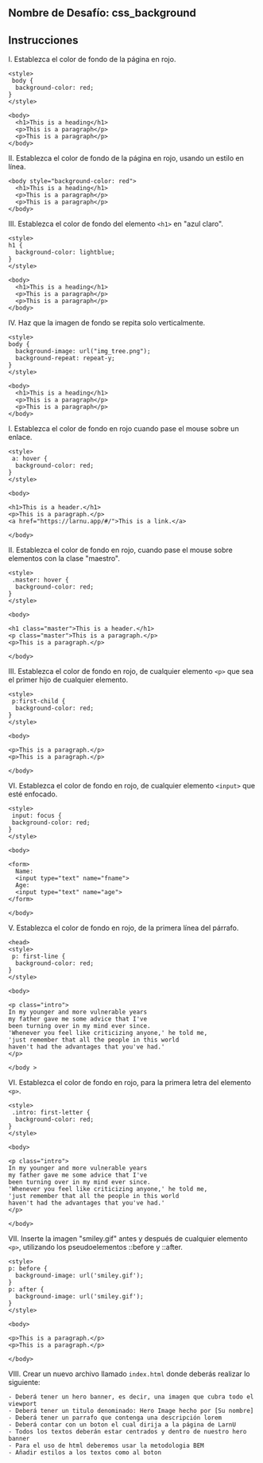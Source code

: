 ## Nombre de Desafío: css_background

## Instrucciones

I. Establezca el color de fondo de la página en rojo.

```
<style>
 body {
  background-color: red;
}
</style>

<body>
  <h1>This is a heading</h1>
  <p>This is a paragraph</p>
  <p>This is a paragraph</p>
</body>
```

II. Establezca el color de fondo de la página en rojo, usando un estilo en línea.

```
<body style="background-color: red">
  <h1>This is a heading</h1>
  <p>This is a paragraph</p>
  <p>This is a paragraph</p>
</body>
```

III. Establezca el color de fondo del elemento `<h1>` en "azul claro".

```
<style>
h1 {
  background-color: lightblue;
}
</style>

<body>
  <h1>This is a heading</h1>
  <p>This is a paragraph</p>
  <p>This is a paragraph</p>
</body>
```

IV. Haz que la imagen de fondo se repita solo verticalmente.

```
<style>
body {
  background-image: url("img_tree.png");
  background-repeat: repeat-y;
}
</style>

<body>
  <h1>This is a heading</h1>
  <p>This is a paragraph</p>
  <p>This is a paragraph</p>
</body>
```

I. Establezca el color de fondo en rojo cuando pase el mouse sobre un enlace.

```
<style>
 a: hover {
  background-color: red;
}
</style>

<body>

<h1>This is a header.</h1>
<p>This is a paragraph.</p>
<a href="https://larnu.app/#/">This is a link.</a>

</body>
```

II. Establezca el color de fondo en rojo, cuando pase el mouse sobre elementos con la clase "maestro".

```
<style>
 .master: hover {
  background-color: red;
}
</style>

<body>

<h1 class="master">This is a header.</h1>
<p class="master">This is a paragraph.</p>
<p>This is a paragraph.</p>

</body>
```

III. Establezca el color de fondo en rojo, de cualquier elemento `<p>` que sea el primer hijo de cualquier elemento.

```
<style>
 p:first-child {
  background-color: red;
}
</style>

<body>

<p>This is a paragraph.</p>
<p>This is a paragraph.</p>

</body>
```

VI. Establezca el color de fondo en rojo, de cualquier elemento `<input>` que esté enfocado.

```
<style>
 input: focus {
 background-color: red;
}
</style>

<body>

<form>
  Name:
  <input type="text" name="fname">
  Age:
  <input type="text" name="age">
</form>

</body>
```

V. Establezca el color de fondo en rojo, de la primera línea del párrafo.

```
<head>
<style>
 p: first-line {
  background-color: red;
}
</style>

<body>

<p class="intro">
In my younger and more vulnerable years
my father gave me some advice that I've
been turning over in my mind ever since.
'Whenever you feel like criticizing anyone,' he told me,
'just remember that all the people in this world
haven't had the advantages that you've had.'
</p>

</body >
```

VI. Establezca el color de fondo en rojo, para la primera letra del elemento `<p>`.

```
<style>
 .intro: first-letter {
  background-color: red;
}
</style>

<body>

<p class="intro">
In my younger and more vulnerable years
my father gave me some advice that I've
been turning over in my mind ever since.
'Whenever you feel like criticizing anyone,' he told me,
'just remember that all the people in this world
haven't had the advantages that you've had.'
</p>

</body>
```

VII. Inserte la imagen "smiley.gif" antes y después de cualquier elemento `<p>`, utilizando los pseudoelementos ::before y ::after.

```
<style>
p: before {
  background-image: url('smiley.gif');
}
p: after {
  background-image: url('smiley.gif');
}
</style>

<body>

<p>This is a paragraph.</p>
<p>This is a paragraph.</p>

</body>
```

VIII. Crear un nuevo archivo llamado `index.html` donde deberás realizar lo siguiente:

```
- Deberá tener un hero banner, es decir, una imagen que cubra todo el viewport
- Deberá tener un titulo denominado: Hero Image hecho por [Su nombre]
- Deberá tener un parrafo que contenga una descripción lorem
- Deberá contar con un boton el cual dirija a la página de LarnU
- Todos los textos deberán estar centrados y dentro de nuestro hero banner
- Para el uso de html deberemos usar la metodologia BEM
- Añadir estilos a los textos como al boton
```